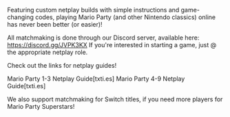 Featuring custom netplay builds with simple instructions and game-changing codes,
playing Mario Party (and other Nintendo classics) online has never been better (or easier)!

All matchmaking is done through our Discord server, available here:
https://discord.gg/JVPK3KX
If you're interested in starting a game, just @ the appropriate netplay role.

Check out the links for netplay guides!

Mario Party 1-3 Netplay Guide[txti.es]
Mario Party 4-9 Netplay Guide[txti.es]

We also support matchmaking for Switch titles, if you need more players for Mario Party Superstars!
